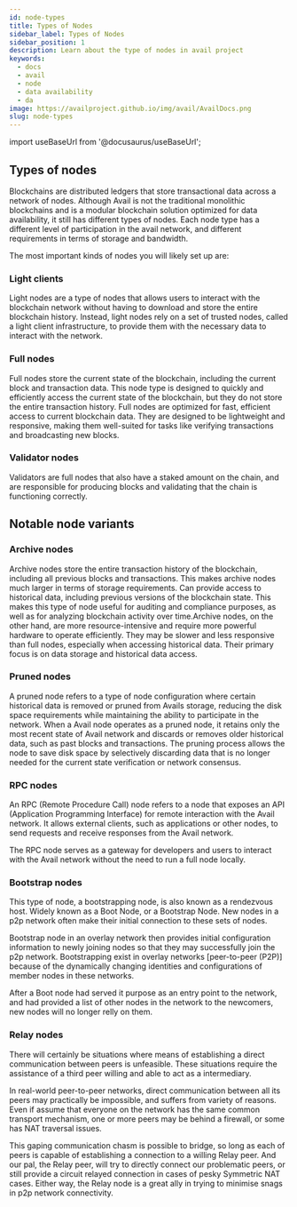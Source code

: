 ```yaml
---
id: node-types
title: Types of Nodes
sidebar_label: Types of Nodes
sidebar_position: 1
description: Learn about the type of nodes in avail project
keywords:
  - docs
  - avail
  - node
  - data availability
  - da
image: https://availproject.github.io/img/avail/AvailDocs.png
slug: node-types
---
```

import useBaseUrl from '@docusaurus/useBaseUrl';

## Types of nodes

Blockchains are distributed ledgers that store transactional data
across a network of nodes. Although Avail is not the traditional
monolithic blockchains and is a modular blockchain solution optimized
for data availability, it still has different types of nodes. Each
node type has a different level of participation in the avail network,
and different requirements in terms of storage and bandwidth.

The most important kinds of nodes you will likely set up are:

### Light clients
Light nodes are a type of nodes that allows users to interact with the
blockchain network without having to download and store the entire
blockchain history. Instead, light nodes rely on a set of trusted
nodes, called a light client infrastructure, to provide them with the
necessary data to interact with the network.

### Full nodes
Full nodes store the current state of the blockchain, including the
current block and transaction data. This node type is designed to
quickly and efficiently access the current state of the blockchain,
but they do not store the entire transaction history. Full nodes are
optimized for fast, efficient access to current blockchain data. They
are designed to be lightweight and responsive, making them well-suited
for tasks like verifying transactions and broadcasting new blocks.

### Validator nodes
Validators are full nodes that also have a staked amount on the chain,
and are responsible for producing blocks and validating that the chain
is functioning correctly.

## Notable node variants

### Archive nodes
Archive nodes store the entire transaction history of the blockchain,
including all previous blocks and transactions. This makes archive
nodes much larger in terms of storage requirements. Can provide access
to historical data, including previous versions of the blockchain
state. This makes this type of node useful for auditing and compliance
purposes, as well as for analyzing blockchain activity over
time.Archive nodes, on the other hand, are more resource-intensive and
require more powerful hardware to operate efficiently. They may be
slower and less responsive than full nodes, especially when accessing
historical data. Their primary focus is on data storage and historical
data access.

### Pruned nodes
A pruned node refers to a type of node configuration where certain
historical data is removed or pruned from Avails storage, reducing the
disk space requirements while maintaining the ability to participate
in the network.  When a Avail node operates as a pruned node, it
retains only the most recent state of Avail network and discards or
removes older historical data, such as past blocks and
transactions. The pruning process allows the node to save disk space
by selectively discarding data that is no longer needed for the
current state verification or network consensus.

### RPC nodes
An RPC (Remote Procedure Call) node refers to a node that exposes an
API (Application Programming Interface) for remote interaction with
the Avail network. It allows external clients, such as applications or
other nodes, to send requests and receive responses from the Avail
network.

The RPC node serves as a gateway for developers and users to interact
with the Avail network without the need to run a full node locally.

### Bootstrap nodes
This type of node, a bootstrapping node, is also known as a rendezvous 
host. Widely known as a Boot Node, or a Bootstrap Node. New nodes in a 
p2p network often make their initial connection to these sets of nodes. 

Bootstrap node in an overlay network then provides initial configuration information 
to newly joining nodes so that they may successfully join the p2p network.
Bootstrapping exist in overlay networks [peer-to-peer (P2P)] because of 
the dynamically changing identities and configurations of member nodes in 
these networks.

After a Boot node had served it purpose as an entry point to the network,
and had provided a list of other nodes in the network to the newcomers,
new nodes will no longer relly on them.

### Relay nodes
There will certainly be situations where means of establishing a direct 
communication between peers is unfeasible. These situations require the 
assistance of a third peer willing and able to act as a intermediary.

In real-world peer-to-peer networks, direct communication between all its
peers may practically be impossible, and suffers from variety of reasons.
Even if assume that everyone on the network has the same common transport
mechanism, one or more peers may be behind a firewall, or some has NAT
traversal issues.

This gaping communication chasm is possible to bridge, so long as each
of peers is capable of establishing a connection to a willing Relay peer.
And our pal, the Relay peer, will try to directly connect our problematic
peers, or still provide a circuit relayed connection in cases of pesky
Symmetric NAT cases. Either way, the Relay node is a great ally in trying
to minimise snags in p2p network connectivity.
